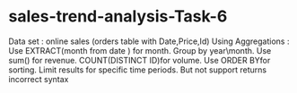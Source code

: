 # sales-trend-analysis-Task-6

Data set : online sales (orders table with Date,Price,Id)
Using Aggregations :
Use EXTRACT(month from date ) for month.
Group by year\month.
Use sum() for revenue.
COUNT(DISTINCT ID)for volume.
Use ORDER BYfor sorting.
Limit results for specific time periods. But not support returns incorrect syntax
